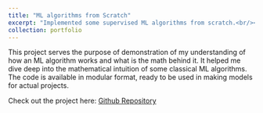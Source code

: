 ```yaml
---
title: "ML algorithms from Scratch"
excerpt: "Implemented some supervised ML algorithms from scratch.<br/><img src='/images/ML Algorithms from Scratch.png'>"
collection: portfolio
---
```


This project serves the purpose of demonstration of my understanding of how an ML algorithm works and what is the math behind it. It helped me dive deep into the mathematical intuition of some classical ML algorithms. The code is available in modular format, ready to be used in making models for actual projects. 

Check out the project here: [Github Repository](https://github.com/shvn22k/MLalgos-from-scratch)
